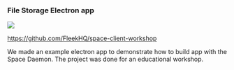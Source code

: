 ### File Storage Electron app
![](https://fleekblog-team-bucket.storage.fleek.co/docs/examples/file-storage-electron-app.png)

<https://github.com/FleekHQ/space-client-workshop>

We made an example electron app to demonstrate how to build app with the Space Daemon. The project was done for an educational workshop.
